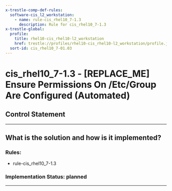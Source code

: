 ```yaml
---
x-trestle-comp-def-rules:
  software-cis_l2_workstation:
    - name: rule-cis_rhel10_7-1.3
      description: Rule for cis_rhel10_7-1.3
x-trestle-global:
  profile:
    title: rhel10-cis_rhel10-l2_workstation
    href: trestle://profiles/rhel10-cis_rhel10-l2_workstation/profile.json
  sort-id: cis_rhel10_7-01.03
---
```


# cis_rhel10_7-1.3 - \[REPLACE_ME\] Ensure Permissions On /Etc/Group Are Configured (Automated)

## Control Statement

______________________________________________________________________

## What is the solution and how is it implemented?

<!-- For implementation status enter one of: implemented, partial, planned, alternative, not-applicable -->

<!-- Note that the list of rules under ### Rules: is read-only and changes will not be captured after assembly to JSON -->

<!-- Add control implementation description here for control: cis_rhel10_7-1.3 -->

### Rules:

  - rule-cis_rhel10_7-1.3

### Implementation Status: planned

______________________________________________________________________
